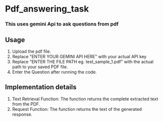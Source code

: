 # Pdf_answering_task

### This uses gemini Api to ask questions from pdf
## Usage
1) Upload the pdf file.
2) Replace "ENTER YOUR GEMINI API HERE" with your actual API key
3) Replace "ENTER THE FILE PATH eg. test_sample_1.pdf" with the actual path to your saved PDF file.
4) Enter the Question after running the code.

## Implementation details

1) Text Retrieval Function: The function returns the complete extracted text from the PDF.
2) Request Function: The function returns the text of the generated response.


   
